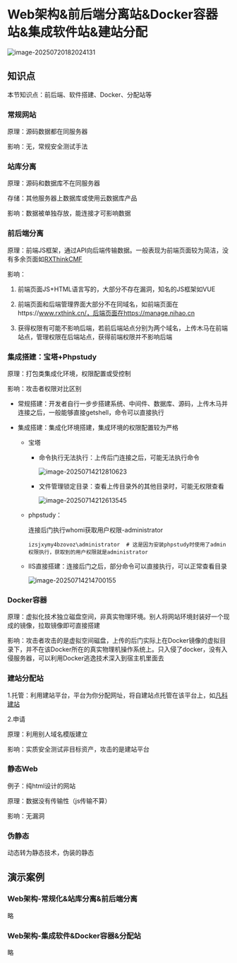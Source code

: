 # Web架构&前后端分离站&Docker容器站&集成软件站&建站分配

![image-20250720182024131](https://img.yatjay.top/md/20250720182024179.png)

## 知识点

本节知识点：前后端、软件搭建、Docker、分配站等

### 常规网站

原理：源码数据都在同服务器

影响：无，常规安全测试手法

### 站库分离

原理：源码和数据库不在同服务器

存储：其他服务器上数据库或使用云数据库产品

影响：数据被单独存放，能连接才可影响数据 

### 前后端分离

原理：前端JS框架，通过API向后端传输数据。一般表现为前端页面较为简洁，没有多余页面如[RXThinkCMF](https://www.rxthink.cn/)

影响：

1. 前端页面JS+HTML语言写的，大部分不存在漏洞，知名的JS框架如VUE

2. 前端页面和后端管理界面大部分不在同域名，如前端页面在https://www.rxthink.cn/，后端页面在https://manage.nihao.cn

3. 获得权限有可能不影响后端，若前后端站点分别为两个域名，上传木马在前端站点，管理权限在后端站点，获得前端权限并不影响后端

### 集成搭建：宝塔+Phpstudy

原理：打包类集成化环境，权限配置或受控制

影响：攻击者权限对比区别

- 常规搭建：开发者自行一步步搭建系统、中间件、数据库、源码，上传木马并连接之后，一般能够直接getshell，命令可以直接执行

- 集成搭建：集成化环境搭建，集成环境的权限配置较为严格

  - 宝塔
    - 命令执行无法执行：上传后门连接之后，可能无法执行命令
    
      ![image-20250714212810623](https://img.yatjay.top/md/20250714212810664.png)
    
    - 文件管理锁定目录：查看上传目录外的其他目录时，可能无权限查看
    
      ![image-20250714212613545](https://img.yatjay.top/md/20250714212613585.png)

  - phpstudy：

    连接后门执行whomi获取用户权限-administrator

    ```
    izsjxymy4bzovoz\administrator  # 这是因为安装phpstudy时使用了admin权限执行，获取到的用户权限就是administrator
    ```

  - IIS直接搭建：连接后门之后，部分命令可以直接执行，可以正常查看目录

    ![image-20250714214700155](https://img.yatjay.top/md/20250714214700194.png)

### Docker容器

原理：虚拟化技术独立磁盘空间，非真实物理环境。别人将网站环境封装好一个现成的镜像，拉取镜像即可直接搭建

影响：攻击者攻击的是虚拟空间磁盘，上传的后门实际上在Docker镜像的虚拟目录下，并不在该Docker所在的真实物理机操作系统上。只入侵了docker，没有入侵服务器，可以利用Docker逃逸技术深入到宿主机里面去

### 建站分配站

1.托管：利用建站平台，平台为你分配网址，将自建站点托管在该平台上，如[凡科建站](https://jz.fkw.com/)

2.申请

原理：利用别人域名模版建立

影响：实质安全测试非目标资产，攻击的是建站平台

### 静态Web

例子：纯html设计的网站

原理：数据没有传输性（js传输不算）

影响：无漏洞

### 伪静态

动态转为静态技术，伪装的静态

## 演示案例

### Web架构-常规化&站库分离&前后端分离

略

### Web架构-集成软件&Docker容器&分配站

略



